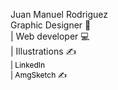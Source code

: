 
Juan Manuel Rodriguez<br>
Graphic Designer 📝<br> | Web developer 💻<br> | Illustrations ✍️ <br>
<a style=" text-decoration: none; color: #000; font-size: 12px;" href="https://www.linkedin.com/in/juan-manuel-rodriguez-5a45431a8/">| LinkedIn</a><br>
<a style=" text-decoration: none; color: #000; font-size: 12px;" href="https://www.instagram.com/amgsketch/">| AmgSketch ✍️</a>
                                    
                                   
                                   
